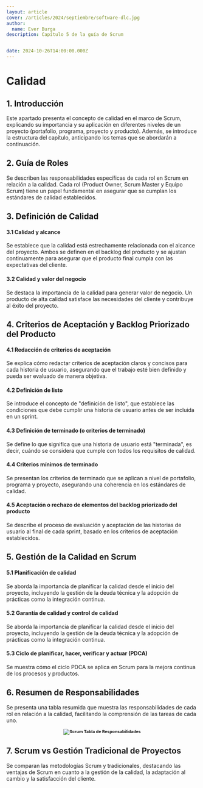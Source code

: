 ```yaml
---
layout: article
cover: /articles/2024/septiembre/software-dlc.jpg
author:
  name: Ever Burga
description: Capítulo 5 de la guía de Scrum


date: 2024-10-26T14:00:00.000Z
---
```


# Calidad

## 1. Introducción
Este apartado presenta el concepto de calidad en el marco de Scrum, explicando su importancia y su aplicación en diferentes niveles de un proyecto (portafolio, programa, proyecto y producto). Además, se introduce la estructura del capítulo, anticipando los temas que se abordarán a continuación.

## 2. Guía de Roles
Se describen las responsabilidades específicas de cada rol en Scrum en relación a la calidad. Cada rol (Product Owner, Scrum Master y Equipo Scrum) tiene un papel fundamental en asegurar que se cumplan los estándares de calidad establecidos.

## 3. Definición de Calidad
#### 3.1 Calidad y alcance
Se establece que la calidad está estrechamente relacionada con el alcance del proyecto. Ambos se definen en el backlog del producto y se ajustan continuamente para asegurar que el producto final cumpla con las expectativas del cliente.

#### 3.2 Calidad y valor del negocio
Se destaca la importancia de la calidad para generar valor de negocio. Un producto de alta calidad satisface las necesidades del cliente y contribuye al éxito del proyecto.

## 4. Criterios de Aceptación y Backlog Priorizado del Producto
#### 4.1 Redacción de criterios de aceptación
Se explica cómo redactar criterios de aceptación claros y concisos para cada historia de usuario, asegurando que el trabajo esté bien definido y pueda ser evaluado de manera objetiva.

#### 4.2 Definición de listo
Se introduce el concepto de "definición de listo", que establece las condiciones que debe cumplir una historia de usuario antes de ser incluida en un sprint.
#### 4.3 Definición de terminado (o criterios de terminado)
Se define lo que significa que una historia de usuario está "terminada", es decir, cuándo se considera que cumple con todos los requisitos de calidad.

#### 4.4 Criterios mínimos de terminado
Se presentan los criterios de terminado que se aplican a nivel de portafolio, programa y proyecto, asegurando una coherencia en los estándares de calidad.

#### 4.5 Aceptación o rechazo de elementos del backlog priorizado del producto
Se describe el proceso de evaluación y aceptación de las historias de usuario al final de cada sprint, basado en los criterios de aceptación establecidos.

## 5. Gestión de la Calidad en Scrum 
#### 5.1 Planificación de calidad
Se aborda la importancia de planificar la calidad desde el inicio del proyecto, incluyendo la gestión de la deuda técnica y la adopción de prácticas como la integración continua.

#### 5.2 Garantía de calidad y control de calidad
Se aborda la importancia de planificar la calidad desde el inicio del proyecto, incluyendo la gestión de la deuda técnica y la adopción de prácticas como la integración continua.

#### 5.3 Ciclo de planificar, hacer, verificar y actuar (PDCA)
Se muestra cómo el ciclo PDCA se aplica en Scrum para la mejora continua de los procesos y productos.

## 6. Resumen de Responsabilidades
Se presenta una tabla resumida que muestra las responsabilidades de cada rol en relación a la calidad, facilitando la comprensión de las tareas de cada uno.
<p style="font-size:11px;font-weight: bold" align="center">
  <img src="/articles/2024/octubre/tabla-responsabilidades.png" alt="Scrum">
  Tabla de Responsabilidades
  <!-- add image name -->
</p>

## 7. Scrum vs Gestión Tradicional de Proyectos
Se comparan las metodologías Scrum y tradicionales, destacando las ventajas de Scrum en cuanto a la gestión de la calidad, la adaptación al cambio y la satisfacción del cliente.


